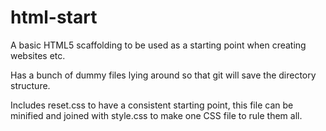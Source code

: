 html-start
==========

A basic HTML5 scaffolding to be used as a starting point when creating websites etc.

Has a bunch of dummy files lying around so that git will save the directory structure.

Includes reset.css to have a consistent starting point, this file can be minified and joined with style.css to make one CSS file to rule them all.
